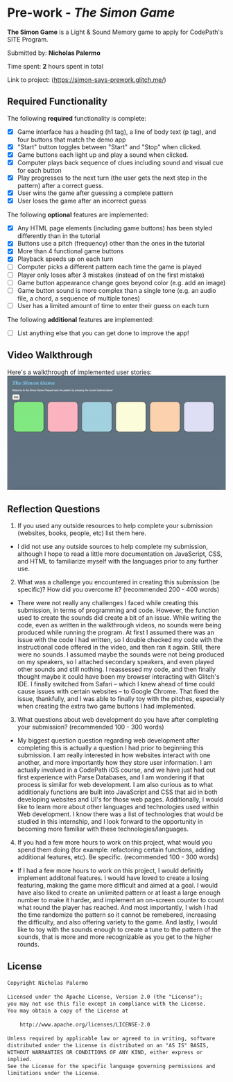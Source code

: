 # Pre-work - *The Simon Game*

**The Simon Game** is a Light & Sound Memory game to apply for CodePath's SITE Program. 

Submitted by: **Nicholas Palermo**

Time spent: **2** hours spent in total

Link to project: (https://simon-says-prework.glitch.me/)

## Required Functionality

The following **required** functionality is complete:

* [x] Game interface has a heading (h1 tag), a line of body text (p tag), and four buttons that match the demo app
* [x] "Start" button toggles between "Start" and "Stop" when clicked. 
* [x] Game buttons each light up and play a sound when clicked. 
* [x] Computer plays back sequence of clues including sound and visual cue for each button
* [x] Play progresses to the next turn (the user gets the next step in the pattern) after a correct guess. 
* [x] User wins the game after guessing a complete pattern
* [x] User loses the game after an incorrect guess

The following **optional** features are implemented:

* [x] Any HTML page elements (including game buttons) has been styled differently than in the tutorial
* [x] Buttons use a pitch (frequency) other than the ones in the tutorial
* [x] More than 4 functional game buttons
* [x] Playback speeds up on each turn
* [ ] Computer picks a different pattern each time the game is played
* [ ] Player only loses after 3 mistakes (instead of on the first mistake)
* [ ] Game button appearance change goes beyond color (e.g. add an image)
* [ ] Game button sound is more complex than a single tone (e.g. an audio file, a chord, a sequence of multiple tones)
* [ ] User has a limited amount of time to enter their guess on each turn

The following **additional** features are implemented:

- [ ] List anything else that you can get done to improve the app!

## Video Walkthrough

Here's a walkthrough of implemented user stories:
![](https://github.com/nicholas-palermo/simon-says-prework/blob/c65de3810c70650006fed846548c1a93fe0ea06e/ezgif.com-gif-maker.gif)


## Reflection Questions
1. If you used any outside resources to help complete your submission (websites, books, people, etc) list them here. 
- I did not use any outside sources to help complete my submission, although I hope to read a little more documentation on 
  JavaScript, CSS, and HTML to familiarize myself with the languages prior to any further use.

2. What was a challenge you encountered in creating this submission (be specific)? How did you overcome it? (recommended 200 - 400 words) 
- There were not really any challenges I faced while creating this submission, in terms of programming and code. However, the function used to 
  create the sounds did create a bit of an issue. While writing the code, even as written in the walkthrough videos, no sounds were being produced
  while running the program. At first I assumed there was an issue with the code I had written, so I double checked my code with the instructional
  code offered in the video, and then ran it again. Still, there were no sounds. I assumed maybe the sounds were not being produced on my speakers,
  so I attached secondary speakers, and even played other sounds and still nothing. I reassessed my code, and then finally thought maybe it could have
  been my browser interacting with Glitch's IDE. I finally switched from Safari – which I knew ahead of time could cause issues with certain websites – to 
  Google Chrome. That fixed the issue, thankfully, and I was able to finally toy with the pitches, especially when creating the extra two game buttons I had implemented.

3. What questions about web development do you have after completing your submission? (recommended 100 - 300 words) 
- My biggest question question regarding web development after completing this is actually a question I had prior to beginning this submission. I am really interested in 
how websites interact with one another, and more importantly how they store user information. I am actually involved in a CodePath iOS course, and we have just had out first
experience with Parse Databases, and I am wondering if that process is similar for web development. I am also curious as to what additionaly functions are built into JavaScript
and CSS that aid in both developing websites and UI's for those web pages. Additionally, I would like to learn more about other languages and technologies used within Web development.
I know there was a list of technologies that would be studied in this internship, and I look forward to the opportunity in becoming more familiar with these technologies/languages.

4. If you had a few more hours to work on this project, what would you spend them doing (for example: refactoring certain functions, adding additional features, etc). Be specific. (recommended 100 - 300 words) 
- If I had a few more hours to work on this project, I would definitly implement additonal features. I would have loved to create a losing featuring, making the game more difficult and aimed at a goal.
  I would have also liked to create an unlimited pattern or at least a large enough number to make it harder, and implement an on-screen counter to count what round the player has reached. And most importantly,
  I wish I had the time randomize the pattern so it cannot be remebered, increasing the difficulty, and also offering variety to the game. And lastly, I would like to toy with the sounds enough to create a tune
  to the pattern of the sounds, that is more and more recognizable as you get to the higher rounds.



## License

    Copyright Nicholas Palermo

    Licensed under the Apache License, Version 2.0 (the "License");
    you may not use this file except in compliance with the License.
    You may obtain a copy of the License at

        http://www.apache.org/licenses/LICENSE-2.0

    Unless required by applicable law or agreed to in writing, software
    distributed under the License is distributed on an "AS IS" BASIS,
    WITHOUT WARRANTIES OR CONDITIONS OF ANY KIND, either express or implied.
    See the License for the specific language governing permissions and
    limitations under the License.
